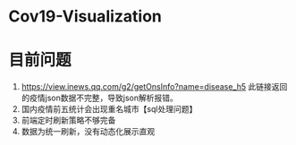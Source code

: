 # Cov19-Visualization


# 目前问题
1. https://view.inews.qq.com/g2/getOnsInfo?name=disease_h5 
   此链接返回的疫情json数据不完整，导致json解析报错。
2. 国内疫情前五统计会出现重名城市【sql处理问题】
3. 前端定时刷新策略不够完备
4. 数据为统一刷新，没有动态化展示直观




